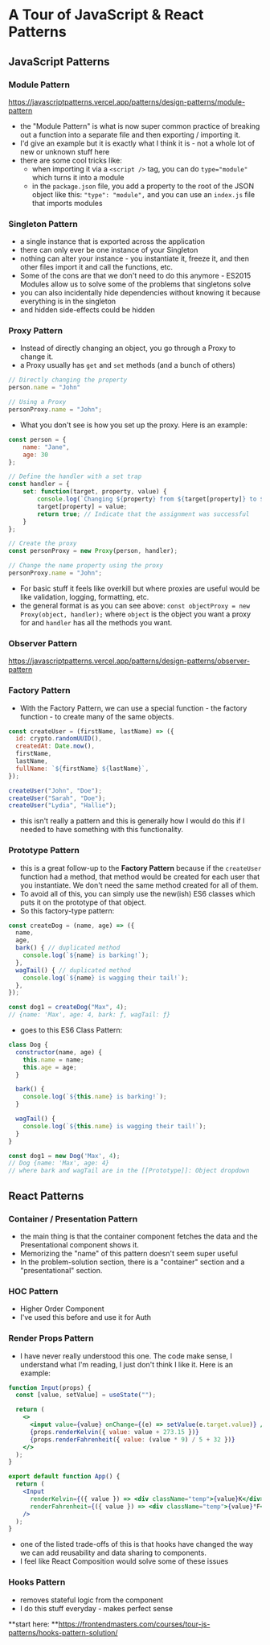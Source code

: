 # A Tour of JavaScript & React Patterns

## JavaScript Patterns

### Module Pattern

https://javascriptpatterns.vercel.app/patterns/design-patterns/module-pattern

- the "Module Pattern" is what is now super common practice of breaking out a function into a
separate file and then exporting / importing it.
- I'd give an example but it is exactly what I think it is - not a whole lot of new or unknown stuff
here
- there are some cool tricks like:
  - when importing it via a `<script />` tag, you can do `type="module"` which turns it into a module
  - in the `package.json` file, you add a property to the root of the JSON object like this:
  `"type": "module",` and you can use an `index.js` file that imports modules

### Singleton Pattern

- a single instance that is exported across the application
- there can only ever be one instance of your Singleton
- nothing can alter your instance - you instantiate it, freeze it, and then other files import it
and call the functions, etc.
- Some of the cons are that we don't need to do this anymore - ES2015 Modules allow us to solve some
of the problems that singletons solve
- you can also incidentally hide dependencies without knowing it because everything is in the singleton
- and hidden side-effects could be hidden

### Proxy Pattern

- Instead of directly changing an object, you go through a Proxy to change it.
- a Proxy usually has `get` and `set` methods (and a bunch of others)

```js
// Directly changing the property
person.name = "John"

// Using a Proxy
personProxy.name = "John";
```
- What you don't see is how you set up the proxy. Here is an example:

```js
const person = {
    name: "Jane",
    age: 30
};

// Define the handler with a set trap
const handler = {
    set: function(target, property, value) {
        console.log(`Changing ${property} from ${target[property]} to ${value}`);
        target[property] = value;
        return true; // Indicate that the assignment was successful
    }
};

// Create the proxy
const personProxy = new Proxy(person, handler);

// Change the name property using the proxy
personProxy.name = "John";
```
- For basic stuff it feels like overkill but where proxies are useful would be like validation, logging,
formatting, etc.
- the general format is as you can see above: `const objectProxy = new Proxy(object, handler);` where
`object` is the object you want a proxy for and `handler` has all the methods you want.

### Observer Pattern

https://javascriptpatterns.vercel.app/patterns/design-patterns/observer-pattern

### Factory Pattern

- With the Factory Pattern, we can use a special function - the factory function - to create 
many of the same objects.

```js
const createUser = (firstName, lastName) => ({
  id: crypto.randomUUID(),
  createdAt: Date.now(),
  firstName,
  lastName,
  fullName: `${firstName} ${lastName}`,
});

createUser("John", "Doe");
createUser("Sarah", "Doe");
createUser("Lydia", "Hallie");
```
- this isn't really a pattern and this is generally how I would do this if I needed to have
something with this functionality.

### Prototype Pattern

- this is a great follow-up to the **Factory Pattern** because if the `createUser` function had a
method, that method would be created for each user that you instantiate. We don't need the same method
created for all of them.
- To avoid all of this, you can simply use the new(ish) ES6 classes which puts it on the prototype
of that object.
- So this factory-type pattern:
```js
const createDog = (name, age) => ({
  name,
  age,
  bark() { // duplicated method
    console.log(`${name} is barking!`);
  },
  wagTail() { // duplicated method
    console.log(`${name} is wagging their tail!`);
  },
});

const dog1 = createDog("Max", 4);
// {name: 'Max', age: 4, bark: ƒ, wagTail: ƒ}
```

- goes to this ES6 Class Pattern:
```js
class Dog {
  constructor(name, age) {
    this.name = name;
    this.age = age;
  }

  bark() {
    console.log(`${this.name} is barking!`);
  }

  wagTail() {
    console.log(`${this.name} is wagging their tail!`);
  }
}

const dog1 = new Dog('Max', 4);
// Dog {name: 'Max', age: 4}
// where bark and wagTail are in the [[Prototype]]: Object dropdown
```

## React Patterns

### Container / Presentation Pattern

- the main thing is that the container component fetches the data and the Presentational
component shows it.
- Memorizing the "name" of this pattern doesn't seem super useful
- In the problem-solution section, there is a "container" section and a "presentational" section.

### HOC Pattern

- Higher Order Component
- I've used this before and use it for Auth

### Render Props Pattern

- I have never really understood this one. The code make sense, I understand what I'm reading,
I just don't think I like it. Here is an example:

```jsx
function Input(props) {
  const [value, setValue] = useState("");

  return (
    <>
      <input value={value} onChange={(e) => setValue(e.target.value)} />
      {props.renderKelvin({ value: value + 273.15 })}
      {props.renderFahrenheit({ value: (value * 9) / 5 + 32 })}
    </>
  );
}

export default function App() {
  return (
    <Input
      renderKelvin={({ value }) => <div className="temp">{value}K</div>}
      renderFahrenheit={({ value }) => <div className="temp">{value}°F</div>}
    />
  );
}
```
- one of the listed trade-offs of this is that hooks have changed the way we can add
reusability and data sharing to components.
- I feel like React Composition would solve some of these issues

### Hooks Pattern

- removes stateful logic from the component
- I do this stuff everyday - makes perfect sense

**start here: **https://frontendmasters.com/courses/tour-js-patterns/hooks-pattern-solution/